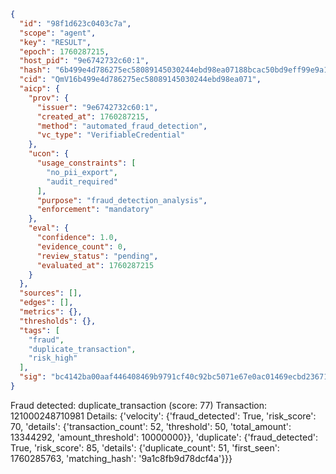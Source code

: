 ```json
{
  "id": "98f1d623c0403c7a",
  "scope": "agent",
  "key": "RESULT",
  "epoch": 1760287215,
  "host_pid": "9e6742732c60:1",
  "hash": "6b499e4d786275ec58089145030244ebd98ea07188bcac50bd9eff99e9a163b3",
  "cid": "QmV16b499e4d786275ec58089145030244ebd98ea071",
  "aicp": {
    "prov": {
      "issuer": "9e6742732c60:1",
      "created_at": 1760287215,
      "method": "automated_fraud_detection",
      "vc_type": "VerifiableCredential"
    },
    "ucon": {
      "usage_constraints": [
        "no_pii_export",
        "audit_required"
      ],
      "purpose": "fraud_detection_analysis",
      "enforcement": "mandatory"
    },
    "eval": {
      "confidence": 1.0,
      "evidence_count": 0,
      "review_status": "pending",
      "evaluated_at": 1760287215
    }
  },
  "sources": [],
  "edges": [],
  "metrics": {},
  "thresholds": {},
  "tags": [
    "fraud",
    "duplicate_transaction",
    "risk_high"
  ],
  "sig": "bc4142ba00aaf446408469b9791cf40c92bc5071e67e0ac01469ecbd23671ca0"
}
```

Fraud detected: duplicate_transaction (score: 77)
Transaction: 121000248710981
Details: {'velocity': {'fraud_detected': True, 'risk_score': 70, 'details': {'transaction_count': 52, 'threshold': 50, 'total_amount': 13344292, 'amount_threshold': 10000000}}, 'duplicate': {'fraud_detected': True, 'risk_score': 85, 'details': {'duplicate_count': 51, 'first_seen': 1760285763, 'matching_hash': '9a1c8fb9d78dcf4a'}}}